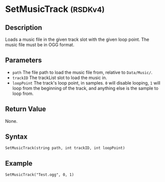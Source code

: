 # SetMusicTrack <small>(RSDKv4)</small>

## Description
Loads a music file in the given track slot with the given loop point. The music file must be in OGG format.

## Parameters
- `path`
The file path to load the music file from, relative to `Data/Music/`.
- `trackID`
The trackList slot to load the music in.
- `loopPoint`
The track's loop point, in samples. `0` will disable looping, `1` will loop from the beginning of the track, and anything else is the sample to loop from.

## Return Value
None.

## Syntax
```
SetMusicTrack(string path, int trackID, int loopPoint)
```

## Example
```
SetMusicTrack("Test.ogg", 0, 1)
```